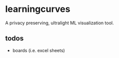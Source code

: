 # learningcurves
A privacy preserving, ultralight ML visualization tool.

## todos
- boards (i.e. excel sheets)
